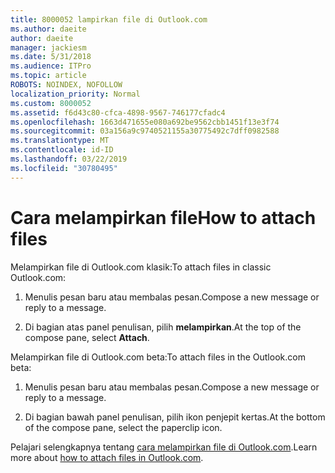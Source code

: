 ```yaml
---
title: 8000052 lampirkan file di Outlook.com
ms.author: daeite
author: daeite
manager: jackiesm
ms.date: 5/31/2018
ms.audience: ITPro
ms.topic: article
ROBOTS: NOINDEX, NOFOLLOW
localization_priority: Normal
ms.custom: 8000052
ms.assetid: f6d43c80-cfca-4898-9567-746177cfadc4
ms.openlocfilehash: 1663d471655e080a692be9562cbb1451f13e3f74
ms.sourcegitcommit: 03a156a9c9740521155a30775492c7dff0982588
ms.translationtype: MT
ms.contentlocale: id-ID
ms.lasthandoff: 03/22/2019
ms.locfileid: "30780495"
---
```

# <a name="how-to-attach-files"></a><span data-ttu-id="ce942-102">Cara melampirkan file</span><span class="sxs-lookup"><span data-stu-id="ce942-102">How to attach files</span></span>

<span data-ttu-id="ce942-103">Melampirkan file di Outlook.com klasik:</span><span class="sxs-lookup"><span data-stu-id="ce942-103">To attach files in classic Outlook.com:</span></span>
  
1. <span data-ttu-id="ce942-104">Menulis pesan baru atau membalas pesan.</span><span class="sxs-lookup"><span data-stu-id="ce942-104">Compose a new message or reply to a message.</span></span>
    
2. <span data-ttu-id="ce942-105">Di bagian atas panel penulisan, pilih **melampirkan**.</span><span class="sxs-lookup"><span data-stu-id="ce942-105">At the top of the compose pane, select **Attach**.</span></span> 
    
<span data-ttu-id="ce942-106">Melampirkan file di Outlook.com beta:</span><span class="sxs-lookup"><span data-stu-id="ce942-106">To attach files in the Outlook.com beta:</span></span>
  
1. <span data-ttu-id="ce942-107">Menulis pesan baru atau membalas pesan.</span><span class="sxs-lookup"><span data-stu-id="ce942-107">Compose a new message or reply to a message.</span></span>
    
2. <span data-ttu-id="ce942-108">Di bagian bawah panel penulisan, pilih ikon penjepit kertas.</span><span class="sxs-lookup"><span data-stu-id="ce942-108">At the bottom of the compose pane, select the paperclip icon.</span></span>
    
<span data-ttu-id="ce942-109">Pelajari selengkapnya tentang [cara melampirkan file di Outlook.com](https://go.microsoft.com/fwlink/p/?linkid=2001702&amp;clcid=0x409).</span><span class="sxs-lookup"><span data-stu-id="ce942-109">Learn more about [how to attach files in Outlook.com](https://go.microsoft.com/fwlink/p/?linkid=2001702&amp;clcid=0x409).</span></span>
  

